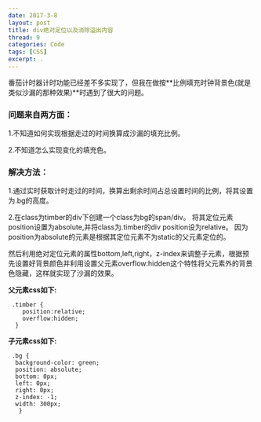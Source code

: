 ```yaml
---
date: 2017-3-8
layout: post
title: div绝对定位以及消除溢出内容
thread: 9
categories: Code
tags: [CSS]
excerpt: .
---
```


番茄计时器计时功能已经差不多实现了，但我在做按**比例填充时钟背景色(就是类似沙漏的那种效果)**时遇到了很大的问题。   
### 问题来自两方面：
1.不知道如何实现根据走过的时间换算成沙漏的填充比例。

2.不知道怎么实现变化的填充色。
### 解决方法：
1.通过实时获取计时走过的时间，换算出剩余时间占总设置时间的比例，将其设置为.bg的高度。

2.在class为timber的div下创建一个class为bg的span/div。
将其定位元素position设置为absolute,并将class为.timber的div position设为relative。
因为position为absolute的元素是根据其定位元素不为static的父元素定位的。

然后利用绝对定位元素的属性bottom,left,right，z-index来调整子元素，根据预先设置好背景颜色并利用设置父元素overflow:hidden这个特性将父元素外的背景色隐藏，这样就实现了沙漏的效果。

**父元素css如下:**

     .timber {
        position:relative;
        overflow:hidden;
      }
            
**子元素css如下:**

     .bg {
	  background-color: green;
	  position: absolute;
	  bottom: 0px;
	  left: 0px;
	  right: 0px;
	  z-index: -1;
	  width: 300px;
       }
